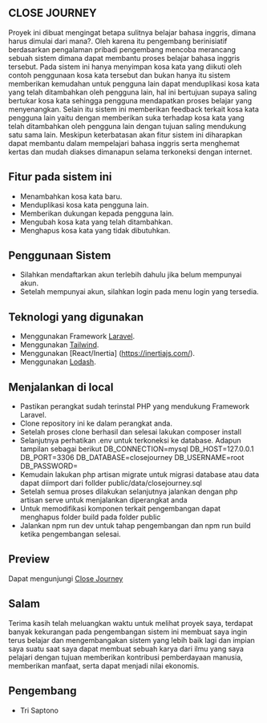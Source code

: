 ## CLOSE JOURNEY

Proyek ini dibuat mengingat betapa sulitnya belajar bahasa inggris, dimana harus dimulai dari mana?.
Oleh karena itu pengembang berinisiatif berdasarkan pengalaman pribadi pengembang mencoba merancang sebuah sistem dimana
dapat membantu proses belajar bahasa inggris tersebut. Pada sistem ini hanya menyimpan kosa kata yang diikuti oleh contoh penggunaan kosa kata tersebut dan bukan hanya itu sistem memberikan kemudahan untuk pengguna lain dapat menduplikasi kosa kata yang telah ditambahkan oleh pengguna lain, hal ini bertujuan supaya saling bertukar kosa kata sehingga pengguna mendapatkan proses belajar yang menyenangkan. Selain itu sistem ini memberikan feedback terkait kosa kata pengguna lain yaitu dengan memberikan suka terhadap kosa kata yang telah ditambahkan oleh pengguna lain dengan tujuan saling mendukung satu sama lain.
Meskipun keterbatasan akan fitur sistem ini diharapkan dapat membantu dalam mempelajari bahasa inggris serta menghemat kertas dan mudah diakses dimanapun selama terkoneksi dengan internet.

## Fitur pada sistem ini

-   Menambahkan kosa kata baru.
-   Menduplikasi kosa kata pengguna lain.
-   Memberikan dukungan kepada pengguna lain.
-   Mengubah kosa kata yang telah ditambahkan.
-   Menghapus kosa kata yang tidak dibutuhkan.

## Penggunaan Sistem

-   Silahkan mendaftarkan akun terlebih dahulu jika belum mempunyai akun.
-   Setelah mempunyai akun, silahkan login pada menu login yang tersedia.

## Teknologi yang digunakan

-   Menggunakan Framework [Laravel](https://laravel.com/).
-   Menggunakan [Tailwind](https://tailwindcss.com/).
-   Menggunakan [React/Inertia] (https://inertiajs.com/).
-   Menggunakan [Lodash](https://lodash.com/).

## Menjalankan di local

-   Pastikan perangkat sudah terinstal PHP yang mendukung Framework Laravel.
-   Clone repository ini ke dalam perangkat anda.
-   Setelah proses clone berhasil dan selesai lakukan composer install
-   Selanjutnya perhatikan .env untuk terkoneksi ke database. Adapun tampilan sebagai berikut
    DB_CONNECTION=mysql
    DB_HOST=127.0.0.1
    DB_PORT=3306
    DB_DATABASE=closejourney
    DB_USERNAME=root
    DB_PASSWORD=
-   Kemudain lakukan php artisan migrate untuk migrasi database atau data dapat diimport dari follder public/data/closejourney.sql
-   Setelah semua proses dilakukan selanjutnya jalankan dengan php artisan serve untuk menjalankan diperangkat anda
-   Untuk memodifikasi komponen terkait pengembangan dapat menghapus folder build pada folder public
-   Jalankan npm run dev untuk tahap pengembangan dan npm run build ketika pengembangan selesai.

## Preview

Dapat mengunjungi [Close Journey](https://junxwebdev.my.id/)

## Salam

Terima kasih telah meluangkan waktu untuk melihat proyek saya, terdapat banyak kekurangan pada pengembangan sistem ini
membuat saya ingin terus belajar dan mengembangakan sistem yang lebih baik lagi dan impian saya suatu saat saya dapat membuat sebuah karya dari ilmu yang saya pelajari dengan tujuan memberikan kontribusi pemberdayaan manusia, memberikan manfaat, serta dapat menjadi nilai ekonomis.

## Pengembang

-   Tri Saptono

